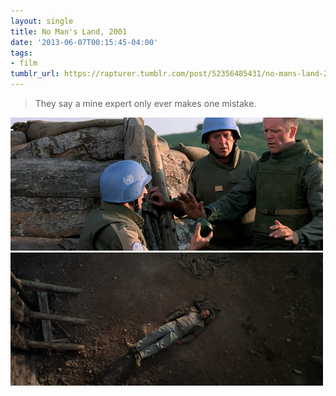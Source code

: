 ```yaml
---
layout: single
title: No Man's Land, 2001
date: '2013-06-07T00:15:45-04:00'
tags:
- film
tumblr_url: https://rapturer.tumblr.com/post/52356485431/no-mans-land-2001
---
```

> They say a mine expert only ever makes one mistake.

![](/assets/img/tumblr_inline_mo095p5udn1qz4rgp.jpg) ![](/assets/img/tumblr_inline_mo0961tjdn1qz4rgp.jpg)

